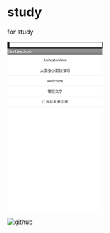 study
=====

for study




![github](https://github.com/seekting/study/blob/master/file/img/index.jpg "github")   

![github](http://github.com/unicorn.png "github")   

